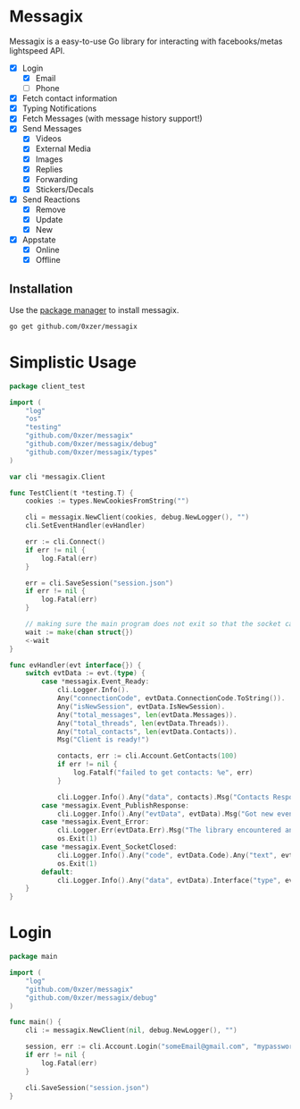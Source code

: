 # Messagix
Messagix is a easy-to-use Go library for interacting with facebooks/metas lightspeed API.

- [x] Login
	- [x] Email
	- [ ] Phone
- [x] Fetch contact information
- [x] Typing Notifications
- [x] Fetch Messages (with message history support!)
- [x] Send Messages
	- [x] Videos
	- [x] External Media
	- [x] Images
	- [x] Replies
	- [x] Forwarding
	- [x] Stickers/Decals
- [x] Send Reactions
	- [x] Remove
	- [x] Update
	- [x] New
- [x] Appstate
	- [x] Online
	- [x] Offline
## Installation

Use the [package manager](https://golang.org/dl/) to install messagix.
```bash
go get github.com/0xzer/messagix
```

# Simplistic Usage
```go
package client_test

import (
	"log"
	"os"
	"testing"
	"github.com/0xzer/messagix"
	"github.com/0xzer/messagix/debug"
	"github.com/0xzer/messagix/types"
)

var cli *messagix.Client

func TestClient(t *testing.T) {
	cookies := types.NewCookiesFromString("")

	cli = messagix.NewClient(cookies, debug.NewLogger(), "")
	cli.SetEventHandler(evHandler)

	err := cli.Connect()
	if err != nil {
		log.Fatal(err)
	}

	err = cli.SaveSession("session.json")
	if err != nil {
		log.Fatal(err)
	}

	// making sure the main program does not exit so that the socket can continue reading
	wait := make(chan struct{})
    <-wait
}

func evHandler(evt interface{}) {
	switch evtData := evt.(type) {
		case *messagix.Event_Ready:
			cli.Logger.Info().
			Any("connectionCode", evtData.ConnectionCode.ToString()).
			Any("isNewSession", evtData.IsNewSession).
			Any("total_messages", len(evtData.Messages)).
			Any("total_threads", len(evtData.Threads)).
			Any("total_contacts", len(evtData.Contacts)).
			Msg("Client is ready!")

			contacts, err := cli.Account.GetContacts(100)
			if err != nil {
				log.Fatalf("failed to get contacts: %e", err)
			}

			cli.Logger.Info().Any("data", contacts).Msg("Contacts Response")
		case *messagix.Event_PublishResponse:
			cli.Logger.Info().Any("evtData", evtData).Msg("Got new event!")
		case *messagix.Event_Error:
			cli.Logger.Err(evtData.Err).Msg("The library encountered an error")
			os.Exit(1)
		case *messagix.Event_SocketClosed:
			cli.Logger.Info().Any("code", evtData.Code).Any("text", evtData.Text).Msg("Socket was closed.")
			os.Exit(1)
		default:
			cli.Logger.Info().Any("data", evtData).Interface("type", evt).Msg("Got unknown event!")
	}
}
```

# Login
```go
package main

import (
	"log"
	"github.com/0xzer/messagix"
	"github.com/0xzer/messagix/debug"
)

func main() {
	cli := messagix.NewClient(nil, debug.NewLogger(), "")

	session, err := cli.Account.Login("someEmail@gmail.com", "mypassword123")
	if err != nil {
		log.Fatal(err)
	}

	cli.SaveSession("session.json")
}
```